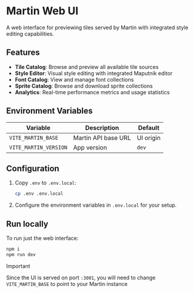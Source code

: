 # Martin Web UI

A web interface for previewing tiles served by Martin with integrated style editing capabilities.

## Features

- **Tile Catalog**: Browse and preview all available tile sources
- **Style Editor**: Visual style editing with integrated Maputnik editor
- **Font Catalog**: View and manage font collections
- **Sprite Catalog**: Browse and download sprite collections
- **Analytics**: Real-time performance metrics and usage statistics

## Environment Variables

| Variable                             | Description                | Default     |
|--------------------------------------|----------------------------|-------------|
| `VITE_MARTIN_BASE`                   | Martin API base URL        | UI origin   |
| `VITE_MARTIN_VERSION`                | App version                | `dev`       |

## Configuration

1. Copy `.env` to `.env.local`:
   ```bash
   cp .env .env.local
   ```

2. Configure the environment variables in `.env.local` for your setup.

## Run locally

To run just the web interface:

```bash
npm i
npm run dev
```

> [!IMPORTANT]
> Since the UI is served on port `:3001`, you will need to change `VITE_MARTIN_BASE` to point to your Martin instance
